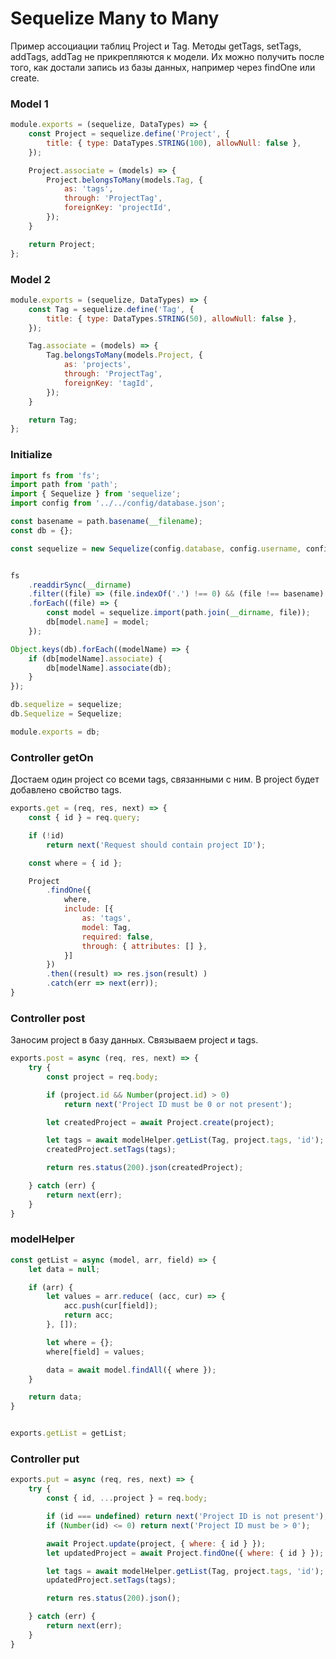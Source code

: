 # Sequelize Many to Many
Пример ассоциации таблиц Project и Tag.
Методы getTags, setTags, addTags, addTag не прикрепляются к модели. Их можно получить после того, как достали запись из базы данных, например через findOne или create.

### Model 1
``` javascript
module.exports = (sequelize, DataTypes) => {
    const Project = sequelize.define('Project', {
        title: { type: DataTypes.STRING(100), allowNull: false },
    });

    Project.associate = (models) => {
        Project.belongsToMany(models.Tag, {
            as: 'tags',
            through: 'ProjectTag',
            foreignKey: 'projectId',
        });
    }

    return Project;
};
```




### Model 2
``` javascript
module.exports = (sequelize, DataTypes) => {
    const Tag = sequelize.define('Tag', {
        title: { type: DataTypes.STRING(50), allowNull: false },
    });

    Tag.associate = (models) => {
        Tag.belongsToMany(models.Project, {
            as: 'projects',
            through: 'ProjectTag',
            foreignKey: 'tagId',
        });
    }

    return Tag;
};
```





### Initialize
``` javascript
import fs from 'fs';
import path from 'path';
import { Sequelize } from 'sequelize';
import config from '../../config/database.json';

const basename = path.basename(__filename);
const db = {};

const sequelize = new Sequelize(config.database, config.username, config.password, config);


fs
    .readdirSync(__dirname)
    .filter((file) => (file.indexOf('.') !== 0) && (file !== basename) && (file.slice(-3) === '.js'))
    .forEach((file) => {
        const model = sequelize.import(path.join(__dirname, file));
        db[model.name] = model;
    });

Object.keys(db).forEach((modelName) => {
    if (db[modelName].associate) {
        db[modelName].associate(db);
    }
});

db.sequelize = sequelize;
db.Sequelize = Sequelize;

module.exports = db;

```





### Controller getOn
Достаем один project со всеми tags, связанными с ним.
В project будет добавлено свойство tags.
``` javascript
exports.get = (req, res, next) => {
    const { id } = req.query;

    if (!id)
        return next('Request should contain project ID');

    const where = { id };

    Project
        .findOne({
            where,
            include: [{
                as: 'tags',
                model: Tag,
                required: false,
                through: { attributes: [] },
            }]
        })
        .then((result) => res.json(result) )
        .catch(err => next(err));
}
```





### Controller post
Заносим project в базу данных. Связываем project и tags.
``` javascript
exports.post = async (req, res, next) => {
    try {
        const project = req.body;

        if (project.id && Number(project.id) > 0)
            return next('Project ID must be 0 or not present');

        let createdProject = await Project.create(project);

        let tags = await modelHelper.getList(Tag, project.tags, 'id');
        createdProject.setTags(tags);

        return res.status(200).json(createdProject);

    } catch (err) {
        return next(err);
    }
}
```





### modelHelper
``` javascript
const getList = async (model, arr, field) => {
    let data = null;

    if (arr) {
        let values = arr.reduce( (acc, cur) => {
            acc.push(cur[field]);
            return acc;
        }, []);

        let where = {};
        where[field] = values;

        data = await model.findAll({ where });
    }

    return data;
}


exports.getList = getList;
```





### Controller put
``` javascript
exports.put = async (req, res, next) => {
    try {
        const { id, ...project } = req.body;

        if (id === undefined) return next('Project ID is not present');
        if (Number(id) <= 0) return next('Project ID must be > 0');

        await Project.update(project, { where: { id } });
        let updatedProject = await Project.findOne({ where: { id } });

        let tags = await modelHelper.getList(Tag, project.tags, 'id');
        updatedProject.setTags(tags);

        return res.status(200).json();

    } catch (err) {
        return next(err);
    }
}
```
